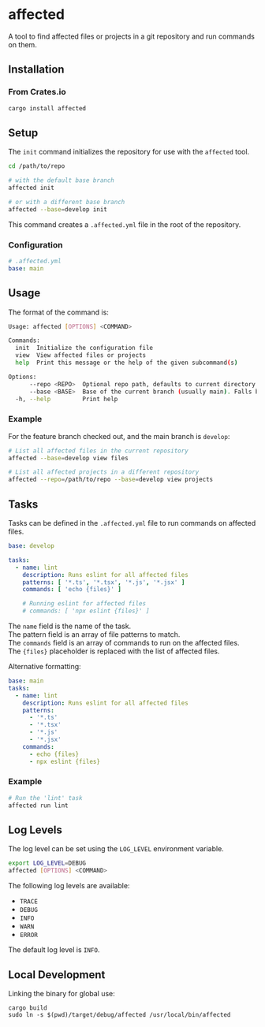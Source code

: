 # affected

A tool to find affected files or projects in a git repository and run commands on them.

## Installation

### From Crates.io

```bash
cargo install affected
```

## Setup

The `init` command initializes the repository for use with the `affected` tool.

```bash
cd /path/to/repo

# with the default base branch
affected init

# or with a different base branch
affected --base=develop init
```

This command creates a `.affected.yml` file in the root of the repository.

### Configuration

```yaml
# .affected.yml
base: main
```

## Usage

The format of the command is:

```bash
Usage: affected [OPTIONS] <COMMAND>

Commands:
  init  Initialize the configuration file
  view  View affected files or projects
  help  Print this message or the help of the given subcommand(s)

Options:
      --repo <REPO>  Optional repo path, defaults to current directory
      --base <BASE>  Base of the current branch (usually main). Falls back to 'main' or 'master' if not provided
  -h, --help         Print help
```

### Example

For the feature branch checked out, and the main branch is `develop`:

```bash
# List all affected files in the current repository
affected --base=develop view files

# List all affected projects in a different repository
affected --repo=/path/to/repo --base=develop view projects
```

## Tasks

Tasks can be defined in the `.affected.yml` file to run commands on affected files.

```yaml
base: develop

tasks:
  - name: lint
    description: Runs eslint for all affected files
    patterns: [ '*.ts', '*.tsx', '*.js', '*.jsx' ]
    commands: [ 'echo {files}' ]

    # Running eslint for affected files
    # commands: [ 'npx eslint {files}' ]
```

The `name` field is the name of the task.  
The pattern field is an array of file patterns to match.  
The `commands` field is an array of commands to run on the affected files.  
The `{files}` placeholder is replaced with the list of affected files.

Alternative formatting:

```yaml
base: main
tasks:
  - name: lint
    description: Runs eslint for all affected files
    patterns:
      - '*.ts'
      - '*.tsx'
      - '*.js'
      - '*.jsx'
    commands:
      - echo {files}
      - npx eslint {files}
```

### Example

```bash
# Run the 'lint' task
affected run lint
```

## Log Levels

The log level can be set using the `LOG_LEVEL` environment variable.

```bash
export LOG_LEVEL=DEBUG
affected [OPTIONS] <COMMAND>
```

The following log levels are available:

- `TRACE`
- `DEBUG`
- `INFO`
- `WARN`
- `ERROR`

The default log level is `INFO`.

## Local Development

Linking the binary for global use:

```shell
cargo build
sudo ln -s $(pwd)/target/debug/affected /usr/local/bin/affected
```